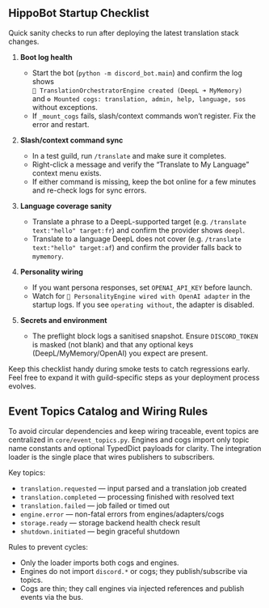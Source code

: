 ## HippoBot Startup Checklist

Quick sanity checks to run after deploying the latest translation stack changes.

1. **Boot log health**
   - Start the bot (`python -m discord_bot.main`) and confirm the log shows  
     `🧬 TranslationOrchestratorEngine created (DeepL ➜ MyMemory)`  
     and `⚙️ Mounted cogs: translation, admin, help, language, sos` without exceptions.
   - If `_mount_cogs` fails, slash/context commands won’t register. Fix the error and restart.

2. **Slash/context command sync**
   - In a test guild, run `/translate` and make sure it completes.
   - Right-click a message and verify the “Translate to My Language” context menu exists.
   - If either command is missing, keep the bot online for a few minutes and re-check logs for sync errors.

3. **Language coverage sanity**
   - Translate a phrase to a DeepL-supported target (e.g. `/translate text:"hello" target:fr`) and confirm the provider shows `deepl`.
   - Translate to a language DeepL does not cover (e.g. `/translate text:"hello" target:af`) and confirm the provider falls back to `mymemory`.

4. **Personality wiring**
   - If you want persona responses, set `OPENAI_API_KEY` before launch.
   - Watch for `🧠 PersonalityEngine wired with OpenAI adapter` in the startup logs. If you see `operating without`, the adapter is disabled.

5. **Secrets and environment**
   - The preflight block logs a sanitised snapshot. Ensure `DISCORD_TOKEN` is masked (not blank) and that any optional keys (DeepL/MyMemory/OpenAI) you expect are present.

Keep this checklist handy during smoke tests to catch regressions early. Feel free to expand it with guild-specific steps as your deployment process evolves.

## Event Topics Catalog and Wiring Rules

To avoid circular dependencies and keep wiring traceable, event topics are
centralized in `core/event_topics.py`. Engines and cogs import only topic name
constants and optional TypedDict payloads for clarity. The integration loader is
the single place that wires publishers to subscribers.

Key topics:
- `translation.requested` — input parsed and a translation job created
- `translation.completed` — processing finished with resolved text
- `translation.failed` — job failed or timed out
- `engine.error` — non-fatal errors from engines/adapters/cogs
- `storage.ready` — storage backend health check result
- `shutdown.initiated` — begin graceful shutdown

Rules to prevent cycles:
- Only the loader imports both cogs and engines.
- Engines do not import `discord.*` or cogs; they publish/subscribe via topics.
- Cogs are thin; they call engines via injected references and publish events via the bus.
